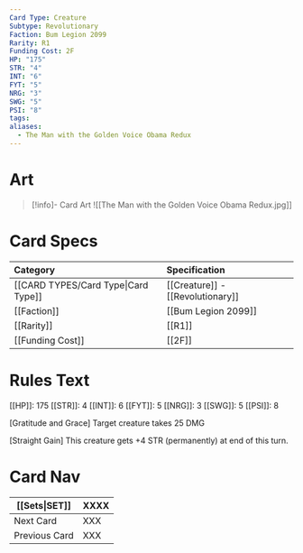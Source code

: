 ```yaml
---
Card Type: Creature
Subtype: Revolutionary
Faction: Bum Legion 2099
Rarity: R1
Funding Cost: 2F
HP: "175"
STR: "4"
INT: "6"
FYT: "5"
NRG: "3"
SWG: "5"
PSI: "8"
tags: 
aliases:
  - The Man with the Golden Voice Obama Redux
---
```

# Art

> [!info]- Card Art
> ![[The Man with the Golden Voice Obama Redux.jpg]]

# Card Specs

| Category | Specification| 
| :--- | :--- |
| [[CARD TYPES/Card Type\|Card Type]] | [[Creature]] - [[Revolutionary]] |  
| [[Faction]] | [[Bum Legion 2099]] |  
| [[Rarity]] | [[R1]] |  
| [[Funding Cost]] | [[2F]] |  

# Rules Text  

[[HP]]: 175 [[STR]]: 4 [[INT]]: 6 [[FYT]]: 5 [[NRG]]: 3 [[SWG]]: 5 [[PSI]]: 8  

[Gratitude and Grace] 
Target creature takes 25 DMG
  
[Straight Gain] 
This creature gets +4 STR (permanently) at end of this turn.

# Card Nav

| [[Sets\|SET]] | XXXX |
| --- | --- |
| Next Card | XXX |
| Previous Card | XXX |

